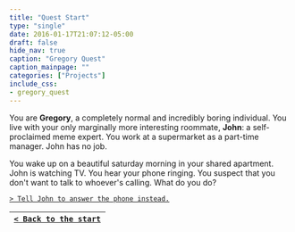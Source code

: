 ```yaml
---
title: "Quest Start"
type: "single"
date: 2016-01-17T21:07:12-05:00
draft: false
hide_nav: true
caption: "Gregory Quest"
caption_mainpage: ""
categories: ["Projects"]
include_css:
- gregory_quest
---
```


You are **Gregory**, a completely normal and incredibly boring individual. You live with your only marginally more interesting roommate, **John**: a self-proclaimed meme expert. You work at a supermarket as a part-time manager. John has no job.

You wake up on a beautiful saturday morning in your shared apartment. John is watching TV. You hear your phone ringing. You suspect that you don't want to talk to whoever's calling. What do you do?

[``> Tell John to answer the phone instead.``](../2)

|[``< Back to the start``](../)|
|---|